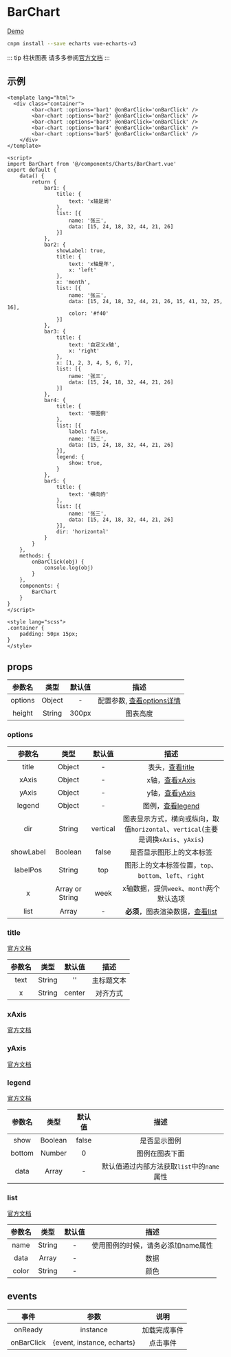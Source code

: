 # BarChart
[Demo](http://watasi.gitee.io/infozx_api/dist/#/bar.html)
```bash
cnpm install --save echarts vue-echarts-v3
```

::: tip 柱状图表
请多多参阅[官方文档](http://echarts.baidu.com/option3.html#title)
:::

## 示例
```vue{11}
<template lang="html">
  <div class="container">
		<bar-chart :options='bar1' @onBarClick='onBarClick' />
		<bar-chart :options='bar2' @onBarClick='onBarClick' />
		<bar-chart :options='bar3' @onBarClick='onBarClick' />
		<bar-chart :options='bar4' @onBarClick='onBarClick' />
		<bar-chart :options='bar5' @onBarClick='onBarClick' />
	</div>
</template>

<script>
import BarChart from '@/components/Charts/BarChart.vue'
export default {
	data() {
		return {
			bar1: {
				title: {
					text: 'x轴是周'
				},
				list: [{
					name: '张三',
					data: [15, 24, 18, 32, 44, 21, 26]
				}]
			},
			bar2: {
				showLabel: true,
				title: {
					text: 'x轴是年',
					x: 'left'
				},
				x: 'month',
				list: [{
					name: '张三',
					data: [15, 24, 18, 32, 44, 21, 26, 15, 41, 32, 25, 16],
					color: '#f40'
				}]
			},
			bar3: {
				title: {
					text: '自定义x轴',
					x: 'right'
				},
				x: [1, 2, 3, 4, 5, 6, 7],
				list: [{
					name: '张三',
					data: [15, 24, 18, 32, 44, 21, 26]
				}]
			},
			bar4: {
				title: {
					text: '带图例'
				},
				list: [{
					label: false,
					name: '张三',
					data: [15, 24, 18, 32, 44, 21, 26]
				}],
				legend: {
					show: true,
				}
			},
			bar5: {
				title: {
					text: '横向的'
				},
				list: [{
					name: '张三',
					data: [15, 24, 18, 32, 44, 21, 26]
				}],
				dir: 'horizontal'
			}
		}
	},
	methods: {
		onBarClick(obj) {
			console.log(obj)
		}
	},
	components: {
		BarChart
	}
}
</script>

<style lang="scss">
.container {
	padding: 50px 15px;
}
</style>
```

## props
|参数名|类型|默认值|描述|
|:---:|:---:|:---:|:---:|
|options|Object|-|配置参数, [查看options详情](#options)|
|height|String|300px|图表高度|

### options
|参数名|类型|默认值|描述|
|:---:|:---:|:---:|:---:|
|title|Object|-|表头，[查看title](#title)|
|xAxis|Object|-|x轴，[查看xAxis](#xAxis)|
|yAxis|Object|-|y轴，[查看yAxis](#yAxis)|
|legend|Object|-|图例，[查看legend](#legend)|
|dir|String|vertical|图表显示方式，横向或纵向，取值`horizontal`、`vertical`(主要是调换`xAxis`、`yAxis`)|
|showLabel|Boolean|false|是否显示图形上的文本标签|
|labelPos|String|top|图形上的文本标签位置，`top`、`bottom`、`left`、`right`|
|x|Array or String|week|x轴数据，提供`week`、`month`两个默认选项|
|list|Array|-|**必须**，图表渲染数据，[查看list](#list)|

### title
[官方文档](http://echarts.baidu.com/option3.html#title)

|参数名|类型|默认值|描述|
|:---:|:---:|:---:|:---:|
|text|String|''|主标题文本|
|x|String|center|对齐方式|

### xAxis
[官方文档](http://echarts.baidu.com/option3.html#xAxis)

### yAxis
[官方文档](http://echarts.baidu.com/option3.html#yAxis)

### legend
[官方文档](http://echarts.baidu.com/option3.html#legend)

|参数名|类型|默认值|描述|
|:---:|:---:|:---:|:---:|
|show|Boolean|false|是否显示图例|
|bottom|Number|0|图例在图表下面|
|data|Array|-|默认值通过内部方法获取`list`中的`name`属性|

### list
[官方文档](http://echarts.baidu.com/option3.html#series)

|参数名|类型|默认值|描述|
|:---:|:---:|:---:|:---:|
|name|String|-|使用图例的时候，请务必添加name属性|
|data|Array|-|数据|
|color|String|-|颜色|


## events
|事件|参数|说明|
|:---:|:---:|:---:|
|onReady|instance|加载完成事件|
|onBarClick|{event, instance, echarts}|点击事件|